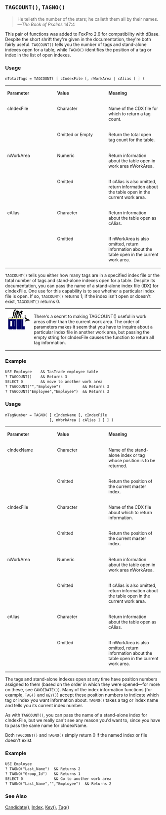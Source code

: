 ## `TAGCOUNT()`, `TAGNO()`

>He telleth the number of the stars; he calleth them all by their names.<br>
 &mdash;*The Book of Psalms* 147:4

This pair of functions was added to FoxPro 2.6 for compatibility with dBase. Despite the short shrift they're given in the documentation, they're both fairly useful. `TAGCOUNT()` tells you the number of tags and stand-alone indexes open for a table, while `TAGNO()` identifies the position of a tag or index in the list of open indexes.

### Usage

```foxpro
nTotalTags = TAGCOUNT( [ cIndexFile [, nWorkArea | cAlias ] ] )
```
<table>
<tr>
  <td width="32%" valign="top">
  <p><b>Parameter</b></p>
  </td>
  <td width="23%" valign="top">
  <p><b>Value</b></p>
  </td>
  <td width="45%" valign="top">
  <p><b>Meaning</b></p>
  </td>
 </tr>
<tr>
  <td width="32%" rowspan="2" valign="top">
  <p>cIndexFile</p>
  </td>
  <td width="23%" valign="top">
  <p>Character</p>
  </td>
  <td width="45%" valign="top">
  <p>Name of the CDX file for which to return a tag count.</p>
  </td>
 </tr>
<tr>
  <td width="33%" valign="top">
  <p>Omitted or Empty</p>
  </td>
  <td width="67%" valign="top">
  <p>Return the total open tag count for the table.</p>
  </td>
 </tr>
<tr>
  <td width="32%" rowspan="2" valign="top">
  <p>nWorkArea</p>
  </td>
  <td width="23%" valign="top">
  <p>Numeric</p>
  </td>
  <td width="45%" valign="top">
  <p>Return information about the table open in work area nWorkArea.</p>
  </td>
 </tr>
<tr>
  <td width="33%" valign="top">
  <p>Omitted</p>
  </td>
  <td width="67%" valign="top">
  <p>If cAlias is also omitted, return information about the table open in the current work area.</p>
  </td>
 </tr>
<tr>
  <td width="32%" rowspan="2" valign="top">
  <p>cAlias</p>
  </td>
  <td width="23%" valign="top">
  <p>Character</p>
  </td>
  <td width="45%" valign="top">
  <p>Return information about the table open as cAlias.</p>
  </td>
 </tr>
<tr>
  <td width="33%" valign="top">
  <p>Omitted</p>
  </td>
  <td width="67%" valign="top">
  <p>If nWorkArea is also omitted, return information about the table open in the current work area.</p>
  </td>
 </tr>
</table>

`TAGCOUNT()` tells you either how many tags are in a specified index file or the total number of tags and stand-alone indexes open for a table. Despite its documentation, you can pass the name of a stand-alone index file (IDX) for cIndexFile. One use for this capability is to see whether a particular index file is open. If so, `TAGCOUNT()` returns 1; if the index isn't open or doesn't exist, `TAGCOUNT()` returns 0.

<table>
<tr>
  <td width="17%" valign="top">
<img width="114" height="66" src="cool.gif">
  </td>
  <td width="83%">
  <p>There's a secret to making TAGCOUNT() useful in work areas other than the current work area. The order of parameters makes it seem that you have to inquire about a particular index file in another work area, but passing the empty string for cIndexFile causes the function to return all tag information.</p>
  </td>
 </tr>
</table>

### Example

```foxpro
USE Employee    && TasTrade employee table
? TAGCOUNT()    && Returns 3
SELECT 0        && move to another work area
? TAGCOUNT("","Employee")          && Returns 3
? TAGCOUNT("Employee","Employee")  && Returns 3
```
### Usage

```foxpro
nTagNumber = TAGNO( [ cIndexName [, cIndexFile
                    [, nWorkArea | cAlias ] ] ] )
```
<table>
<tr>
  <td width="32%" valign="top">
  <p><b>Parameter</b></p>
  </td>
  <td width="23%" valign="top">
  <p><b>Value</b></p>
  </td>
  <td width="45%" valign="top">
  <p><b>Meaning</b></p>
  </td>
 </tr>
<tr>
  <td width="32%" rowspan="2" valign="top">
  <p>cIndexName</p>
  </td>
  <td width="23%" valign="top">
  <p>Character</p>
  </td>
  <td width="45%" valign="top">
  <p>Name of the stand-alone index or tag whose position is to be returned.</p>
  </td>
 </tr>
<tr>
  <td width="33%" valign="top">
  <p>Omitted</p>
  </td>
  <td width="67%" valign="top">
  <p>Return the position of the current master index.</p>
  </td>
 </tr>
<tr>
  <td width="32%" rowspan="2" valign="top">
  <p>cIndexFile</p>
  </td>
  <td width="23%" valign="top">
  <p>Character</p>
  </td>
  <td width="45%" valign="top">
  <p>Name of the CDX file about which to return information.</p>
  </td>
 </tr>
<tr>
  <td width="33%" valign="top">
  <p>Omitted</p>
  </td>
  <td width="67%" valign="top">
  <p>Return the position of the current master index.</p>
  </td>
 </tr>
<tr>
  <td width="32%" rowspan="2" valign="top">
  <p>nWorkArea</p>
  </td>
  <td width="23%" valign="top">
  <p>Numeric</p>
  </td>
  <td width="45%" valign="top">
  <p>Return information about the table open in work area nWorkArea.</p>
  </td>
 </tr>
<tr>
  <td width="33%" valign="top">
  <p>Omitted</p>
  </td>
  <td width="67%" valign="top">
  <p>If cAlias is also omitted, return information about the table open in the current work area.</p>
  </td>
 </tr>
<tr>
  <td width="32%" rowspan="2" valign="top">
  <p>cAlias</p>
  </td>
  <td width="23%" valign="top">
  <p>Character</p>
  </td>
  <td width="45%" valign="top">
  <p>Return information about the table open as cAlias.</p>
  </td>
 </tr>
<tr>
  <td width="33%" valign="top">
  <p>Omitted</p>
  </td>
  <td width="67%" valign="top">
  <p>If nWorkArea is also omitted, return information about the table open in the current work area.</p>
  </td>
 </tr>
</table>

The tags and stand-alone indexes open at any time have position numbers assigned to them (based on the order in which they were opened&mdash;for more on these, see `CANDIDATE()`). Many of the index information functions (for example, `TAG()` and `KEY()`) accept these position numbers to indicate which tag or index you want information about. `TAGNO()` takes a tag or index name and tells you its current index number. 

As with `TAGCOUNT()`, you can pass the name of a stand-alone index for cIndexFile, but we really can't see any reason you'd want to, since you have to pass the same name for cIndexName. 

Both `TAGCOUNT()` and `TAGNO()` simply return 0 if the named index or file doesn't exist.

### Example

```foxpro
USE Employee
? TAGNO("Last_Name")  && Returns 2
? TAGNO("Group_Id")   && Returns 1
SELECT 0              && Go to another work area
? TAGNO("Last_Name","","Employee")  && Returns 2
```
### See Also

[Candidate()](s4g266.md), [Index](s4g074.md), [Key()](s4g266.md), [Tag()](s4g266.md)
